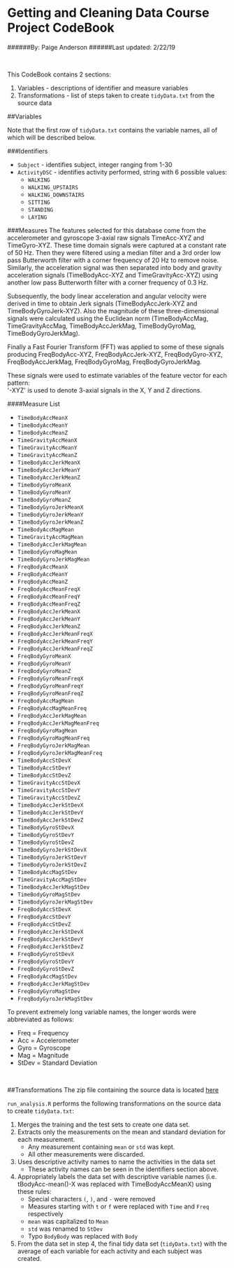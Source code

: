 # Getting and Cleaning Data Course Project CodeBook
######By: Paige Anderson
######Last updated: 2/22/19

&nbsp;

This CodeBook contains 2 sections:

1. Variables - descriptions of identifier and measure variables
2. Transformations - list of steps taken to create `tidyData.txt` from the source data

##Variables

Note that the first row of `tidyData.txt` contains the variable names, all of which will be described below.

###Identifiers
* `Subject` - identifies subject, integer ranging from 1-30
* `ActivityDSC` - identifies activity performed, string with 6 possible values:
    * `WALKING`
    * `WALKING_UPSTAIRS`
    * `WALKING_DOWNSTAIRS`
    * `SITTING`
    * `STANDING`
    * `LAYING`
    
###Measures
The features selected for this database come from the accelerometer and gyroscope 3-axial raw signals TimeAcc-XYZ and TimeGyro-XYZ. These time domain signals were captured at a constant rate of 50 Hz. Then they were filtered using a median filter and a 3rd order low pass Butterworth filter with a corner frequency of 20 Hz to remove noise. Similarly, the acceleration signal was then separated into body and gravity acceleration signals (TimeBodyAcc-XYZ and TimeGravityAcc-XYZ) using another low pass Butterworth filter with a corner frequency of 0.3 Hz. 

Subsequently, the body linear acceleration and angular velocity were derived in time to obtain Jerk signals (TimeBodyAccJerk-XYZ and TimeBodyGyroJerk-XYZ). Also the magnitude of these three-dimensional signals were calculated using the Euclidean norm (TimeBodyAccMag, TimeGravityAccMag, TimeBodyAccJerkMag, TimeBodyGyroMag, TimeBodyGyroJerkMag). 

Finally a Fast Fourier Transform (FFT) was applied to some of these signals producing FreqBodyAcc-XYZ, FreqBodyAccJerk-XYZ, FreqBodyGyro-XYZ, FreqBodyAccJerkMag, FreqBodyGyroMag, FreqBodyGyroJerkMag.

These signals were used to estimate variables of the feature vector for each pattern:  
'-XYZ' is used to denote 3-axial signals in the X, Y and Z directions.

####Measure List
* `TimeBodyAccMeanX`
* `TimeBodyAccMeanY`
* `TimeBodyAccMeanZ`
* `TimeGravityAccMeanX`
* `TimeGravityAccMeanY`
* `TimeGravityAccMeanZ`
* `TimeBodyAccJerkMeanX`
* `TimeBodyAccJerkMeanY`
* `TimeBodyAccJerkMeanZ`
* `TimeBodyGyroMeanX`
* `TimeBodyGyroMeanY`
* `TimeBodyGyroMeanZ`
* `TimeBodyGyroJerkMeanX`
* `TimeBodyGyroJerkMeanY`
* `TimeBodyGyroJerkMeanZ`
* `TimeBodyAccMagMean`
* `TimeGravityAccMagMean`
* `TimeBodyAccJerkMagMean`
* `TimeBodyGyroMagMean`
* `TimeBodyGyroJerkMagMean`
* `FreqBodyAccMeanX`
* `FreqBodyAccMeanY`
* `FreqBodyAccMeanZ`
* `FreqBodyAccMeanFreqX`
* `FreqBodyAccMeanFreqY`
* `FreqBodyAccMeanFreqZ`
* `FreqBodyAccJerkMeanX`
* `FreqBodyAccJerkMeanY`
* `FreqBodyAccJerkMeanZ`
* `FreqBodyAccJerkMeanFreqX`
* `FreqBodyAccJerkMeanFreqY`
* `FreqBodyAccJerkMeanFreqZ`
* `FreqBodyGyroMeanX`
* `FreqBodyGyroMeanY`
* `FreqBodyGyroMeanZ`
* `FreqBodyGyroMeanFreqX`
* `FreqBodyGyroMeanFreqY`
* `FreqBodyGyroMeanFreqZ`
* `FreqBodyAccMagMean`
* `FreqBodyAccMagMeanFreq`
* `FreqBodyAccJerkMagMean`
* `FreqBodyAccJerkMagMeanFreq`
* `FreqBodyGyroMagMean`
* `FreqBodyGyroMagMeanFreq`
* `FreqBodyGyroJerkMagMean`
* `FreqBodyGyroJerkMagMeanFreq`
* `TimeBodyAccStDevX`
* `TimeBodyAccStDevY`
* `TimeBodyAccStDevZ`
* `TimeGravityAccStDevX`
* `TimeGravityAccStDevY`
* `TimeGravityAccStDevZ`
* `TimeBodyAccJerkStDevX`
* `TimeBodyAccJerkStDevY`
* `TimeBodyAccJerkStDevZ`
* `TimeBodyGyroStDevX`
* `TimeBodyGyroStDevY`
* `TimeBodyGyroStDevZ`
* `TimeBodyGyroJerkStDevX`
* `TimeBodyGyroJerkStDevY`
* `TimeBodyGyroJerkStDevZ`
* `TimeBodyAccMagStDev`
* `TimeGravityAccMagStDev`
* `TimeBodyAccJerkMagStDev`
* `TimeBodyGyroMagStDev`
* `TimeBodyGyroJerkMagStDev`
* `FreqBodyAccStDevX`
* `FreqBodyAccStDevY`
* `FreqBodyAccStDevZ`
* `FreqBodyAccJerkStDevX`
* `FreqBodyAccJerkStDevY`
* `FreqBodyAccJerkStDevZ`
* `FreqBodyGyroStDevX`
* `FreqBodyGyroStDevY`
* `FreqBodyGyroStDevZ`
* `FreqBodyAccMagStDev`
* `FreqBodyAccJerkMagStDev`
* `FreqBodyGyroMagStDev`
* `FreqBodyGyroJerkMagStDev`

To prevent extremely long variable names, the longer words were abbreviated as follows:

* Freq = Frequency
* Acc = Accelerometer
* Gyro = Gyroscope
* Mag = Magnitude
* StDev = Standard Deviation

&nbsp;

##Transformations
The zip file containing the source data is located [here](https://d396qusza40orc.cloudfront.net/getdata%2Fprojectfiles%2FUCI%20HAR%20Dataset.zip)

`run_analysis.R` performs the following transformations on the source data to create `tidyData.txt`:

1. Merges the training and the test sets to create one data set.
2. Extracts only the measurements on the mean and standard deviation for each measurement.
    * Any measurement containing `mean` or `std` was kept.
    * All other measurements were discarded.
3. Uses descriptive activity names to name the activities in the data set
    * These activity names can be seen in the identifiers section above.
4. Appropriately labels the data set with descriptive variable names (i.e. tBodyAcc-mean()-X was replaced with TimeBodyAccMeanX) using these rules:
    * Special characters `(`, `)`, and `-` were removed
    * Measures starting with `t` or `f` were replaced with `Time` and `Freq` respectively
    * `mean` was capitalized to `Mean`
    * `std` was renamed to `StDev`
    * Typo `BodyBody` was replaced with `Body`
5. From the data set in step 4, the final tidy data set (`tidyData.txt`) with the average of each variable for each activity and each subject was created.
